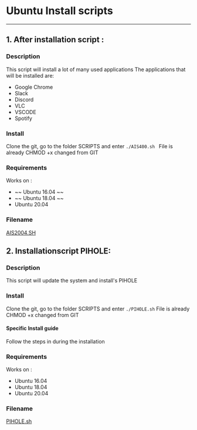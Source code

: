 # Ubuntu Install scripts
-----

##  1. After installation script : 
### Description
This script will install a lot of many used applications
The applications that will be installed are: 

* Google Chrome
* Slack
* Discord
* VLC
* VSCODE
* Spotify

### Install

Clone the git, go to the folder SCRIPTS and enter `./AIS400.sh `
File is already CHMOD +x changed from GIT 

### Requirements 
Works on : 
* ~~ Ubuntu 16.04 ~~
* ~~ Ubuntu 18.04 ~~
* Ubuntu 20.04

### Filename
[AIS2004.SH](Scripts/AIS2004.sh)


## 2. Installationscript PIHOLE:
### Description
This script will update the system and install's PIHOLE

### Install

Clone the git, go to the folder SCRIPTS and enter ` ./PIHOLE.sh `
File is already CHMOD +x changed from GIT 

#### Specific Install guide
Follow the steps in during the installation
### Requirements 
Works on : 
* Ubuntu 16.04
* Ubuntu 18.04
* Ubuntu 20.04

### Filename
[PIHOLE.sh](Scripts/PIHOLE.sh)

